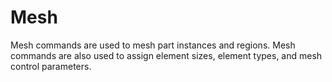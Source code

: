 # Mesh

Mesh commands are used to mesh part instances and regions. Mesh commands are also used to assign element sizes, element types, and mesh control parameters.
